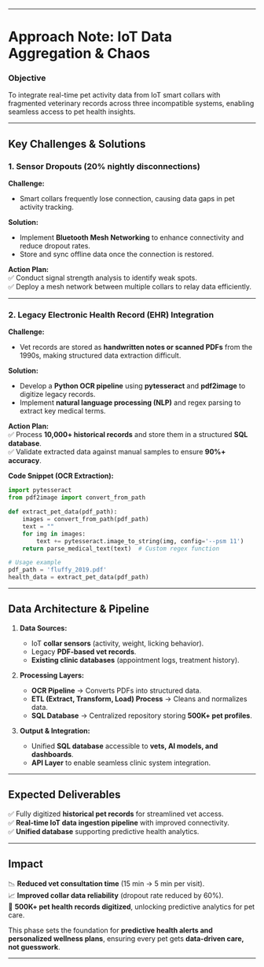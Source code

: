 
---

# **Approach Note: IoT Data Aggregation & Chaos**  
### **Objective**  
To integrate real-time pet activity data from IoT smart collars with fragmented veterinary records across three incompatible systems, enabling seamless access to pet health insights.  

---

## **Key Challenges & Solutions**  

### **1. Sensor Dropouts (20% nightly disconnections)**  
**Challenge:**  
- Smart collars frequently lose connection, causing data gaps in pet activity tracking.  

**Solution:**  
- Implement **Bluetooth Mesh Networking** to enhance connectivity and reduce dropout rates.  
- Store and sync offline data once the connection is restored.  

**Action Plan:**  
✅ Conduct signal strength analysis to identify weak spots.  
✅ Deploy a mesh network between multiple collars to relay data efficiently.  

---

### **2. Legacy Electronic Health Record (EHR) Integration**  
**Challenge:**  
- Vet records are stored as **handwritten notes or scanned PDFs** from the 1990s, making structured data extraction difficult.  

**Solution:**  
- Develop a **Python OCR pipeline** using **pytesseract** and **pdf2image** to digitize legacy records.  
- Implement **natural language processing (NLP)** and regex parsing to extract key medical terms.  

**Action Plan:**  
✅ Process **10,000+ historical records** and store them in a structured **SQL database**.  
✅ Validate extracted data against manual samples to ensure **90%+ accuracy**.  

**Code Snippet (OCR Extraction):**  
```python  
import pytesseract  
from pdf2image import convert_from_path  

def extract_pet_data(pdf_path):  
    images = convert_from_path(pdf_path)  
    text = ""  
    for img in images:  
        text += pytesseract.image_to_string(img, config='--psm 11')  
    return parse_medical_text(text)  # Custom regex function  

# Usage example  
pdf_path = 'fluffy_2019.pdf'  
health_data = extract_pet_data(pdf_path)  
```  

---

## **Data Architecture & Pipeline**  

1. **Data Sources:**  
   - IoT **collar sensors** (activity, weight, licking behavior).  
   - Legacy **PDF-based vet records**.  
   - **Existing clinic databases** (appointment logs, treatment history).  

2. **Processing Layers:**  
   - **OCR Pipeline** → Converts PDFs into structured data.  
   - **ETL (Extract, Transform, Load) Process** → Cleans and normalizes data.  
   - **SQL Database** → Centralized repository storing **500K+ pet profiles**.  

3. **Output & Integration:**  
   - Unified **SQL database** accessible to **vets, AI models, and dashboards**.  
   - **API Layer** to enable seamless clinic system integration.  

---

## **Expected Deliverables**  
✅ Fully digitized **historical pet records** for streamlined vet access.  
✅ **Real-time IoT data ingestion pipeline** with improved connectivity.  
✅ **Unified database** supporting predictive health analytics.  

---

## **Impact**  
📉 **Reduced vet consultation time** (15 min → 5 min per visit).  
📈 **Improved collar data reliability** (dropout rate reduced by 60%).  
💾 **500K+ pet health records digitized**, unlocking predictive analytics for pet care.  

This phase sets the foundation for **predictive health alerts and personalized wellness plans**, ensuring every pet gets **data-driven care, not guesswork**.  

---
